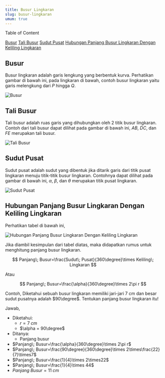 ```yaml
---
title: Busur Lingkaran
slug: busur-lingkaran
umum: true
---
```


<div class="">
  <p class="font-medium text-lg text-black mb-1">Table of Content</p>
  <div class="flex flex-col">
    <a class="text-violet-600 hover:text-violet-700" href="/smambo/materi/busur-lingkaran#busur">Busur</a>
    <a class="text-violet-600 hover:text-violet-700" href="/smambo/materi/busur-lingkaran#tali-busur">Tali Busur</a>
    <a class="text-violet-600 hover:text-violet-700" href="/smambo/materi/busur-lingkaran#sudut-pusat">Sudut Pusat</a>
    <a class="text-violet-600 hover:text-violet-700" href="/smambo/materi/busur-lingkaran#hubungan-panjang-busur-lingkaran-dengan-keliling-lingkaran">Hubungan Panjang Busur Lingkaran Dengan Keliling Lingkaran</a>
  </div>
</div>

## Busur

Busur lingkaran adalah garis lengkung yang berbentuk kurva. Perhatikan gambar di bawah ini, pada lingkaran di bawah, contoh busur lingkaran yaitu garis melengkung dari $P$ hingga $Q$.

![Busur](/materi-images/busur/Screenshot-2025-08-17-222315.png)

## Tali Busur

Tali busur adalah ruas garis yang dihubungkan oleh 2 titik busur lingkaran. Contoh dari tali busur dapat dilihat pada gambar di bawah ini, $AB$, $DC$, dan $FE$ merupakan tali busur.

![Tali Busur](/materi-images/busur/Screenshot-2025-08-17-222516.png)

## Sudut Pusat

Sudut pusat adalah sudut yang dibentuk jika ditarik garis dari titik pusat lingkaran menuju titik-titik busur lingkaran. Contohnya dapat dilihat pada gambar di bawah ini, $\alpha$, $\beta$, dan $\theta$ merupakan titik pusat lingkaran.

![Sudut Pusat](/materi-images/busur/Screenshot-2025-08-17-222725.png)

## Hubungan Panjang Busur Lingkaran Dengan Keliling Lingkaran

Perhatikan tabel di bawah ini,

![Hubungan Panjang Busur Lingkaran Dengan Keliling Lingkaran](/materi-images/busur/Screenshot-2025-08-17-223210.png)

Jika diambil kesimpulan dari tabel diatas, maka didapatkan rumus untuk menghitung panjang busur lingkaran.

$$
Panjang\; Busur=\frac{Sudut\; Pusat}{360\degree}\times Keliling\; Lingkaran
$$

Atau

$$
Panjang\; Busur=\frac{\alpha}{360\degree}\times 2\pi r
$$

Contoh, Diketahui sebuah busur lingkaran memiliki jari-jari 7 cm dan besar sudut
pusatnya adalah $90\degree$. Tentukan panjang busur lingkaran itu!

Jawab,

- Diketahui:
  - $r=7\; cm$
  - $\alpha = 90\degree$
- Ditanya:
  - Panjang busur
- $Panjang\; Busur=\frac{\alpha}{360\degree}\times 2\pi r$
- $Panjang\; Busur=\frac{90\degree}{360\degree}\times 2\times\frac{22}{7}\times7$
- $Panjang\; Busur=\frac{1}{4}\times 2\times22$
- $Panjang\; Busur=\frac{1}{4}\times 44$
- $Panjang\; Busur=11\; cm$
